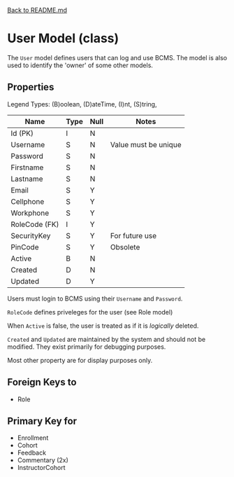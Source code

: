 [Back to README.md](README.md)

# User Model (class)

The `User` model defines users that can log and use BCMS. The model is also used to identify the 'owner' of some other models.

## Properties

Legend
    Types: (B)oolean, (D)ateTime, (I)nt, (S)tring, 

| Name                | Type | Null | Notes |
| ---                 | ---  | ---  | ---   |
| Id (PK)             |  I   |  N   |       |
| Username            |  S   |  N   | Value must be unique      |
| Password            |  S   |  N   |       |
| Firstname           |  S   |  N   |       |
| Lastname            |  S   |  N   |       |
| Email               |  S   |  Y   |       |
| Cellphone           |  S   |  Y   |       |
| Workphone           |  S   |  Y   |       |
| RoleCode (FK)       |  I   |  Y   |       |
| SecurityKey         |  S   |  Y   | For future use |
| PinCode             |  S   |  Y   | Obsolete |
| Active              |  B   |  N   |       |
| Created             |  D   |  N   |       |
| Updated             |  D   |  Y   |       |

Users must login to BCMS using their `Username` and `Password`.

`RoleCode` defines priveleges for the user (see Role model)

When `Active` is false, the user is treated as if it is *logically* deleted.

`Created` and `Updated` are maintained by the system and should not be modified. They exist primarily for debugging purposes.

Most other property are for display purposes only.

## Foreign Keys to

* Role

## Primary Key for

* Enrollment
* Cohort
* Feedback
* Commentary (2x)
* InstructorCohort